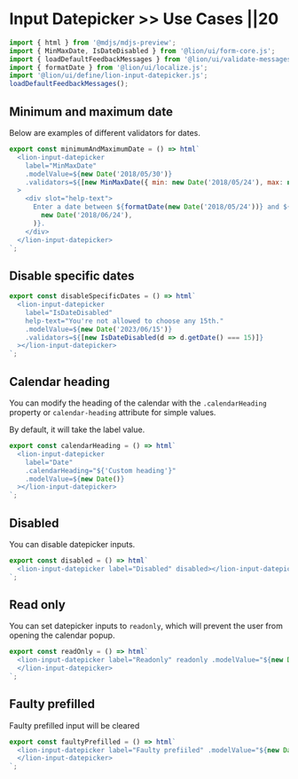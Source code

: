# Input Datepicker >> Use Cases ||20

```js script
import { html } from '@mdjs/mdjs-preview';
import { MinMaxDate, IsDateDisabled } from '@lion/ui/form-core.js';
import { loadDefaultFeedbackMessages } from '@lion/ui/validate-messages.js';
import { formatDate } from '@lion/ui/localize.js';
import '@lion/ui/define/lion-input-datepicker.js';
loadDefaultFeedbackMessages();
```

## Minimum and maximum date

Below are examples of different validators for dates.

```js preview-story
export const minimumAndMaximumDate = () => html`
  <lion-input-datepicker
    label="MinMaxDate"
    .modelValue=${new Date('2018/05/30')}
    .validators=${[new MinMaxDate({ min: new Date('2018/05/24'), max: new Date('2018/06/24') })]}
  >
    <div slot="help-text">
      Enter a date between ${formatDate(new Date('2018/05/24'))} and ${formatDate(
        new Date('2018/06/24'),
      )}.
    </div>
  </lion-input-datepicker>
`;
```

## Disable specific dates

```js preview-story
export const disableSpecificDates = () => html`
  <lion-input-datepicker
    label="IsDateDisabled"
    help-text="You're not allowed to choose any 15th."
    .modelValue=${new Date('2023/06/15')}
    .validators=${[new IsDateDisabled(d => d.getDate() === 15)]}
  ></lion-input-datepicker>
`;
```

## Calendar heading

You can modify the heading of the calendar with the `.calendarHeading` property or `calendar-heading` attribute for simple values.

By default, it will take the label value.

```js preview-story
export const calendarHeading = () => html`
  <lion-input-datepicker
    label="Date"
    .calendarHeading="${'Custom heading'}"
    .modelValue=${new Date()}
  ></lion-input-datepicker>
`;
```

## Disabled

You can disable datepicker inputs.

```js preview-story
export const disabled = () => html`
  <lion-input-datepicker label="Disabled" disabled></lion-input-datepicker>
`;
```

## Read only

You can set datepicker inputs to `readonly`, which will prevent the user from opening the calendar popup.

```js preview-story
export const readOnly = () => html`
  <lion-input-datepicker label="Readonly" readonly .modelValue="${new Date()}">
  </lion-input-datepicker>
`;
```

## Faulty prefilled

Faulty prefilled input will be cleared

```js preview-story
export const faultyPrefilled = () => html`
  <lion-input-datepicker label="Faulty prefiiled" .modelValue="${new Date('30/01/2022')}">
  </lion-input-datepicker>
`;
```
